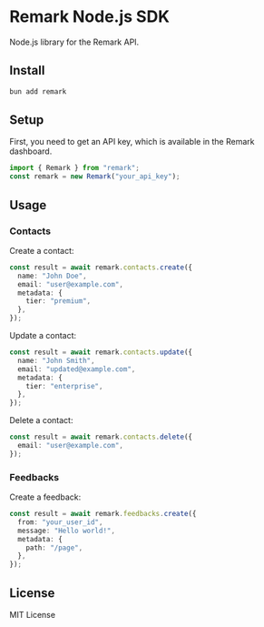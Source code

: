 # Remark Node.js SDK

Node.js library for the Remark API.

## Install

```bash
bun add remark
```

## Setup

First, you need to get an API key, which is available in the Remark dashboard.

```ts
import { Remark } from "remark";
const remark = new Remark("your_api_key");
```

## Usage

### Contacts

Create a contact:

```ts
const result = await remark.contacts.create({
  name: "John Doe",
  email: "user@example.com",
  metadata: {
    tier: "premium",
  },
});
```

Update a contact:

```ts
const result = await remark.contacts.update({
  name: "John Smith",
  email: "updated@example.com",
  metadata: {
    tier: "enterprise",
  },
});
```

Delete a contact:

```ts
const result = await remark.contacts.delete({
  email: "user@example.com",
});
```

### Feedbacks

Create a feedback:

```ts
const result = await remark.feedbacks.create({
  from: "your_user_id",
  message: "Hello world!",
  metadata: {
    path: "/page",
  },
});
```

## License

MIT License
